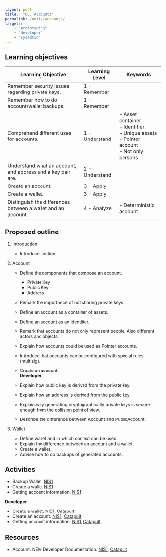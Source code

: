 ```yaml
---
layout: post
title:  "05. Accounts"
permalink: /units/accounts/
targets: 
    - "prototyping"
    - "developer"
    - "sysadmin"
---
```


## Learning objectives

| Learning Objective | Learning Level | Keywords |
| --- | --- | --- |
| Remember security issues regarding private keys. | 1 - Remember | |
|Remember how to do account/wallet backups. | 1 - Remember | |
| Comprehend different uses for accounts. | 1 - Understand | - Asset container <br> - Identifier <br> - Unique assets <br> - Pointer account <br> - Not only persons |
| Understand what an account, and address and a key pair are. | 2 - Understand | |
| Create an account. | 3 - Apply | |
| Create a wallet. | 3 - Apply | |
| Distinguish the differences between a wallet and an account. | 4 - Analyze | - Deterministic account |

## Proposed outline

1. Introduction
    * Introduce section.
2. Account
    * Define the components that compose an account.
        - Private Key
        - Public Key
        - Address

    * Remark the importance of not sharing private keys.
    * Define an account as a container of assets.
    * Define an account as an identifier.
    * Remark that accounts do not only represent people. Also different actors and objects.
    * Explain how accounts could be used as Pointer accounts.
    * Introduce that accounts can be configured with special rules (multisig).
    * Create an account.
    <br>**Developer**
    * Explain how public key is derived from the private key.
    * Explain how an address is derived from the public key.
    * Explain why generating cryptographically private keys is secure enough from the collision point of view.
    * Describe the difference between Account and PublicAccount.

3. Wallet
    * Define wallet and in which context can be used.
    * Explain the difference between an account and a wallet.
    * Create a wallet.
    * Advise how to do backups of generated accounts.


## Activities

* Backup Wallet. [NIS1](http://docs.nem.io/en/nanowallet/backup-wallet)
* Create a wallet [NIS1](http://docs.nem.io/en/nanowallet/creating-a-wallet)
* Getting account information. [NIS1](http://docs.nem.io/en/nanowallet/nanowallet-explorer)  

**Developer**                                                                                                                                              
* Create a wallet. [NIS1](https://nemproject.github.io/nem-library-docs/documentation/wallet/), [Catapult](https://nemtech.github.io/guides/account/creating-and-opening-an-account.html)
* Create an account. [NIS1](https://nemproject.github.io/nem-library-docs/documentation/wallet/), [Catapult](https://nemtech.github.io/guides/account/creating-and-opening-an-account.html)
* Getting account information. [NIS1](https://nemproject.github.io/nem-library-docs/guide/account/), [Catapult](https://nemtech.github.io/guides/account/getting-account-information.html)

## Resources

* Account. NEM Developer Documentation. [NIS1](https://docs.nem.io/en/address-components), [Catapult](https://nemtech.github.io/concepts/account.html)